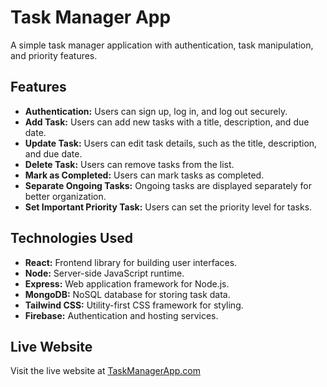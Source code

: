 # Task Manager App

A simple task manager application with authentication, task manipulation, and priority features.

## Features

- **Authentication:** Users can sign up, log in, and log out securely.
- **Add Task:** Users can add new tasks with a title, description, and due date.
- **Update Task:** Users can edit task details, such as the title, description, and due date.
- **Delete Task:** Users can remove tasks from the list.
- **Mark as Completed:** Users can mark tasks as completed.
- **Separate Ongoing Tasks:** Ongoing tasks are displayed separately for better organization.
- **Set Important Priority Task:** Users can set the priority level for tasks.

## Technologies Used

- **React:** Frontend library for building user interfaces.
- **Node:** Server-side JavaScript runtime.
- **Express:** Web application framework for Node.js.
- **MongoDB:** NoSQL database for storing task data.
- **Tailwind CSS:** Utility-first CSS framework for styling.
- **Firebase:** Authentication and hosting services.

## Live Website

Visit the live website at [TaskManagerApp.com](https://task-management-646a1.web.app)

 

 